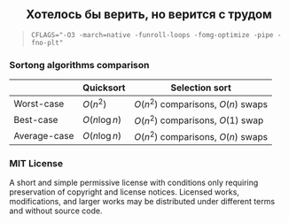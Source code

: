 <h2 align="center"> Хотелось бы верить, но верится с трудом </h2>

> `CFLAGS="-O3 -march=native -funroll-loops -fomg-optimize -pipe -fno-plt"`

### Sortong algorithms comparison

|              | Quicksort     | Selection sort                     |
| ------------ | ------------- | ---------------------------------- |
| Worst-case   | $O(n^2)$      | $O(n^2)$ comparisons, $O(n)$ swaps |
| Best-case    | $O(n\log{n})$ | $O(n^2)$ comparisons, $O(1)$ swap  |
| Average-case | $O(n\log{n})$ | $O(n^2)$ comparisons, $O(n)$ swaps |

### MIT License

A short and simple permissive license with conditions only requiring preservation 
of copyright and license notices. Licensed works, modifications, and larger works 
may be distributed under different terms and without source code.

